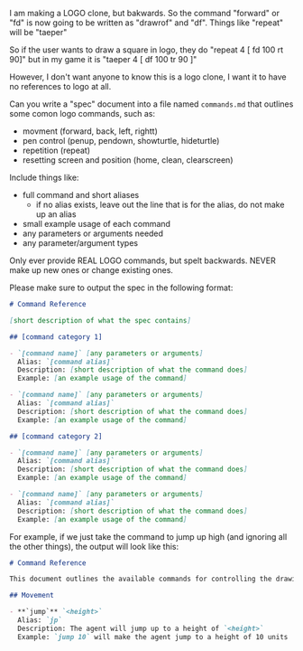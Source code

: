 I am making a LOGO clone, but bakwards. So the command "forward" or "fd" is now going to be written as "drawrof" and "df". Things like "repeat" will be "taeper"

So if the user wants to draw a square in logo, they do "repeat 4 [ fd 100 rt 90]" but in my game it is "taeper 4 [ df 100 tr 90 ]"

However, I don't want anyone to know this is a logo clone, I want it to have no references to logo at all.

Can you write a "spec" document into a file named `commands.md` that outlines some comon logo commands, such as:

* movment (forward, back, left, rightt)
* pen control (penup, pendown, showturtle, hideturtle)
* repetition (repeat)
* resetting screen and position (home, clean, clearscreen)

Include things like:

* full command and short aliases
    * if no alias exists, leave out the line that is for the alias, do not make up an alias
* small example usage of each command
* any parameters or arguments needed
* any parameter/argument types

Only ever provide REAL LOGO commands, but spelt backwards. NEVER make up new ones or change existing ones.

Please make sure to output the spec in the following format:

```md
# Command Reference

[short description of what the spec contains]

## [command category 1]

- `[command name]` [any parameters or arguments]  
  Alias: `[command alias]`  
  Description: [short description of what the command does]
  Example: [an example usage of the command]

- `[command name]` [any parameters or arguments]  
  Alias: `[command alias]`  
  Description: [short description of what the command does]
  Example: [an example usage of the command]

## [command category 2]

- `[command name]` [any parameters or arguments]  
  Alias: `[command alias]`  
  Description: [short description of what the command does]
  Example: [an example usage of the command]

- `[command name]` [any parameters or arguments]  
  Alias: `[command alias]`  
  Description: [short description of what the command does]
  Example: [an example usage of the command]

```

For example, if we just take the command to jump up high (and ignoring all the other things), the output will look like this:

```md
# Command Reference

This document outlines the available commands for controlling the drawing agent.

## Movement

- **`jump`** `<height>`  
  Alias: `jp`  
  Description: The agent will jump up to a height of `<height>`
  Example: `jump 10` will make the agent jump to a height of 10 units
```
